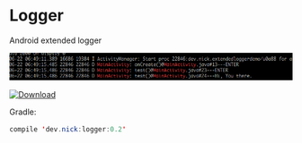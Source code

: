 # Logger
Android extended logger

![Logo](art/1.PNG)


[ ![Download](https://api.bintray.com/packages/nickandroid/maven/logger/images/download.svg) ](https://bintray.com/nickandroid/maven/logger/_latestVersion)

Gradle: 
```java
compile 'dev.nick:logger:0.2'
```
